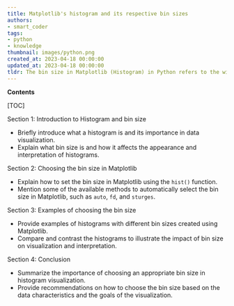 ```yaml
---
title: Matplotlib's histogram and its respective bin sizes
authors:
- smart_coder
tags:
- python
- knowledge
thumbnail: images/python.png
created_at: 2023-04-18 00:00:00
updated_at: 2023-04-18 00:00:00
tldr: The bin size in Matplotlib (Histogram) in Python refers to the width of each bin of the histogram, which can be adjusted using the `bins` parameter.
---
```


**Contents**

[TOC]

Section 1: Introduction to Histogram and bin size
- Briefly introduce what a histogram is and its importance in data visualization.
- Explain what bin size is and how it affects the appearance and interpretation of histograms.

Section 2: Choosing the bin size in Matplotlib
- Explain how to set the bin size in Matplotlib using the `hist()` function.
- Mention some of the available methods to automatically select the bin size in Matplotlib, such as `auto`, `fd`, and `sturges`.

Section 3: Examples of choosing the bin size
- Provide examples of histograms with different bin sizes created using Matplotlib.
- Compare and contrast the histograms to illustrate the impact of bin size on visualization and interpretation.

Section 4: Conclusion
- Summarize the importance of choosing an appropriate bin size in histogram visualization.
- Provide recommendations on how to choose the bin size based on the data characteristics and the goals of the visualization.
